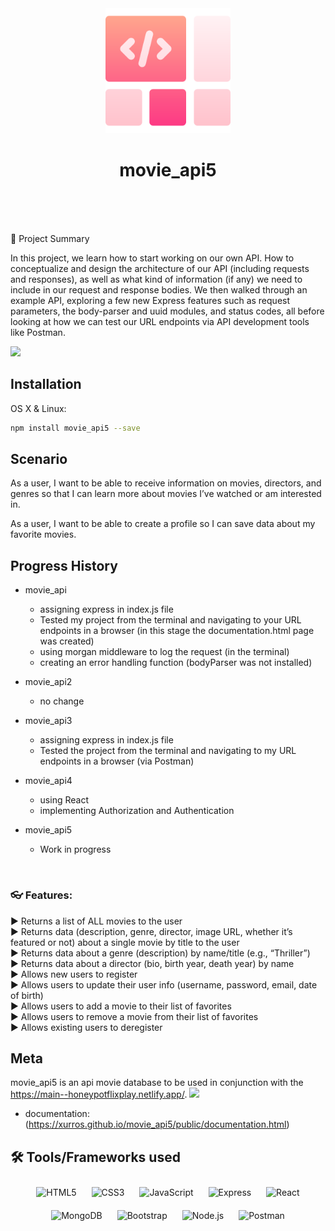 
<div align="center">

  <img src="assets/logo.png" alt="logo" width="200" height="auto" />
  <h1>movie_api5</h1>
 
   </div>
  <br /> <br />
  <br />

 
💁 Project Summary

In this project, we learn how to start working on our own API. How to conceptualize and design the architecture of our API (including requests and responses), as well as what kind of information (if any) we need to include in our request and response bodies. We then walked through an example API, exploring a few new Express features such as request parameters, the body-parser and uuid modules, and status codes, all before looking at how we can test our URL endpoints via API development tools like Postman.

![](header.png)

## Installation

OS X & Linux:

```sh
npm install movie_api5 --save
```


## Scenario

As a user, I want to be able to receive information on movies, directors, and genres so that I can learn more about movies I’ve watched or am interested in.

As a user, I want to be able to create a profile so I can save data about my favorite movies.


## Progress History

* movie_api
    * assigning express in index.js file
    * Tested my project from the terminal and navigating to your URL endpoints in a browser (in this stage the documentation.html page was created)
    * using morgan middleware to log the request (in the terminal)
    * creating an error handling function (bodyParser was not installed)
    
* movie_api2
    * no change
    
* movie_api3
    * assigning express in index.js file
    * Tested the project from the terminal and navigating to my URL endpoints in a browser (via Postman)

* movie_api4
    * using React 
    * implementing Authorization and Authentication
    
* movie_api5

    * Work in progress

</br>

### 👓 Features:

▶️ Returns a list of ALL movies to the user
</br>
▶️ Returns data (description, genre, director, image URL, whether it’s featured or not) about a single movie by title to the user
</br>
▶️ Returns data about a genre (description) by name/title (e.g., “Thriller”)
</br>
▶️ Returns data about a director (bio, birth year, death year) by name
</br>
▶️ Allows new users to register
</br>
▶️ Allows users to update their user info (username, password, email, date of birth)
</br>
▶️ Allows users to add a movie to their list of favorites
</br> 
▶️ Allows users to remove a movie from their list of favorites
</br>
▶️ Allows existing users to deregister
</br>


## Meta

movie_api5 is an api movie database to be used in conjunction with the 
https://main--honeypotflixplay.netlify.app/.
<img src="https://github.com/xurros/assets/blob/main/netlify1.png" width="45" />

* documentation:
(https://xurros.github.io/movie_api5/public/documentation.html)


## 🛠️ Tools/Frameworks used

<div align="center">  

<img style="margin: 10px" src="https://github.com/xurros/assets/blob/main/html.png" alt="HTML5" height="30" /> 
  
<img style="margin: 10px" src="https://profilinator.rishav.dev/skills-assets/css3-original-wordmark.svg" alt="CSS3" height="30" />  


<img style="margin: 10px" src="https://github.com/xurros/assets/blob/main/js.png" alt="JavaScript" height="30" />  
  
  <img style="margin: 10px" src="https://github.com/xurros/assets/blob/main/express.png" alt="Express" height="30" />  
 
<img style="margin: 10px" src="https://profilinator.rishav.dev/skills-assets/react-original-wordmark.svg" alt="React" height="30" />  
 
  
<img style="margin: 10px" src="https://github.com/xurros/assets/blob/main/mongodb.png" alt="MongoDB" height="30" />  
  
<img style="margin: 10px" src="https://profilinator.rishav.dev/skills-assets/bootstrap-plain.svg" alt="Bootstrap" height="30" />  
  
<img style="margin: 10px" src="https://github.com/xurros/assets/blob/main/node.png" alt="Node.js" height="30" />  
   
<img style="margin: 10px" src="https://github.com/xurros/assets/blob/main/postman.png" alt="Postman" height="30" />  
 
</div> 












